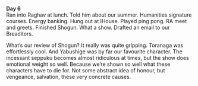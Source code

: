 **Day 6**  
Ran into Raghav at lunch. Told him about our summer. Humanities signature courses. Energy banking. Hung out at IHouse. Played ping pong. RA meet and greets. Finished Shogun. What a show. Drafted an email to our Breaditors.

What’s our review of Shogun? It really was quite gripping. Toranaga was effortlessly cool. And Yabushige was by far our favourite character. The incessant seppuku becomes almost ridiculous at times, but the show does emotional weight so well. Because we’re shown so well what these characters have to die for. Not some abstract idea of honour, but vengeance, salvation, these very concrete causes.
